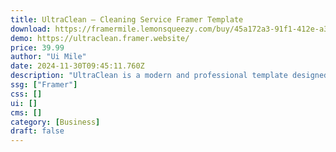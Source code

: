 ```yaml
---
title: UltraClean — Cleaning Service Framer Template
download: https://framermile.lemonsqueezy.com/buy/45a172a3-91f1-412e-a39a-0e32df2e5456
demo: https://ultraclean.framer.website/
price: 39.99
author: "Ui Mile"
date: 2024-11-30T09:45:11.760Z
description: "UltraClean is a modern and professional template designed for cleaning service companies. Featuring an intuitive layout, animations, and CMS integration, it is perfect for showcasing residential, commercial, and specialized cleaning services."
ssg: ["Framer"]
css: []
ui: []
cms: []
category: [Business]
draft: false
---
```

